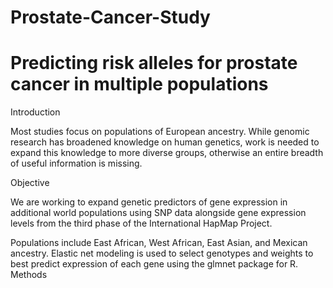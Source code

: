 # Prostate-Cancer-Study
# Predicting risk alleles for prostate cancer in multiple populations


Introduction

Most studies focus on populations of European ancestry. While genomic research has broadened knowledge on human genetics, work is needed to expand this knowledge to more diverse groups, otherwise an entire breadth of useful information is missing.

Objective

We are working to expand genetic predictors of gene expression in additional world populations using SNP data alongside gene expression levels from the third phase of the International HapMap Project.

Populations include East African, West African, East Asian, and Mexican ancestry.
Elastic net modeling is used to select genotypes and weights to best predict expression of each gene using the glmnet package for R.
Methods
